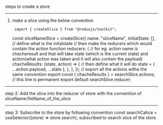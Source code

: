 steps to create a store

***********************************************************
1. make a slice using the below convention

        import { createSlice } from "@reduxjs/toolkit";

    const sliceNameSlice = createSlice({
      name: "sliceName",
      initialState: [], // define what is the initalstate
      // then make the reducers which would contain the action function
      reducers: {
        // for eg: action name is chacheresult and that will take state (which is the current state) and action(what action was taken and it will also contain the payload)
        chacheResults: (state, action) => {
            // then define what it will do
          state = { ...action.payload, ...state };
        },
      },
    });
    // export all the actions withe the same convention
    export const { chacheResults } = searchSlice.actions;
    // this line is permanent
    export default searchSlice.reducer;

**************************************************************

step 2: Add the slice into the reducer of store
        with the convention of sliceName:fileName_of_the_slice

**************************************************************

step 3: Subscribe to the store by following convention
          const searchCahce = useSelector((store) => store.search);
          subscribed to search slice of the store